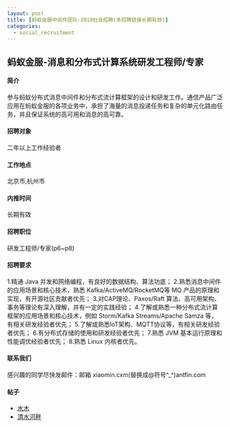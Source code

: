 ```yaml
---
layout: post
title: [蚂蚁金服中间件团队-2018社会招聘(本招聘链接长期有效)]
categories:
  - social_recruitment
---
```


## 蚂蚁金服-消息和分布式计算系统研发工程师/专家
#### 简介
参与蚂蚁分布式消息中间件和分布式流计算框架的设计和研发工作。通信产品广泛应用在蚂蚁金服的各项业务中，承担了海量的消息投递任务和复杂的单元化路由任务，并且保证系统的高可用和消息的高可靠。

#### 招聘对象
二年以上工作经验者

#### 工作地点
北京市,杭州市

#### 内推时间
长期有效

#### 招聘职位
研发工程师/专家(p6~p8)

#### 招聘要求
1.精通 Java 并发和网络编程，有良好的数据结构、算法功底；
2.熟悉消息中间件的应用场景和核心技术，熟悉 Kafka/ActiveMQ/RocketMQ等 MQ 产品的原理和实现，有开源社区贡献者优先；
3.对CAP理论、Paxos/Raft 算法、高可用架构、事务等理论有深入理解，并有一定的实践经验；
4.了解或熟悉一种分布式流计算框架的应用场景和核心技术，例如 Storm/Kafka Streams/Apache Samza 等，有相关研发经验者优先；
5.了解或熟悉IoT架构、MQTT协议等，有相关研发经验者优先；
6.有分布式存储的使用和研发经验者优先；
7.熟悉 JVM 基本运行原理和性能调优经验者优先；
8.熟悉 Linux 内核者优先。

#### 联系我们
感兴趣的同学尽快发邮件：邮箱 xiaomin.cxm(替换成@符号^_^)antfin.com 

#### 帖子
* [水木](http://www.newsmth.net/nForum/#!article/Career_Upgrade/581155)
* [清水河畔](http://bbs.uestc.edu.cn/forum.php?mod=viewthread&tid=1698256)